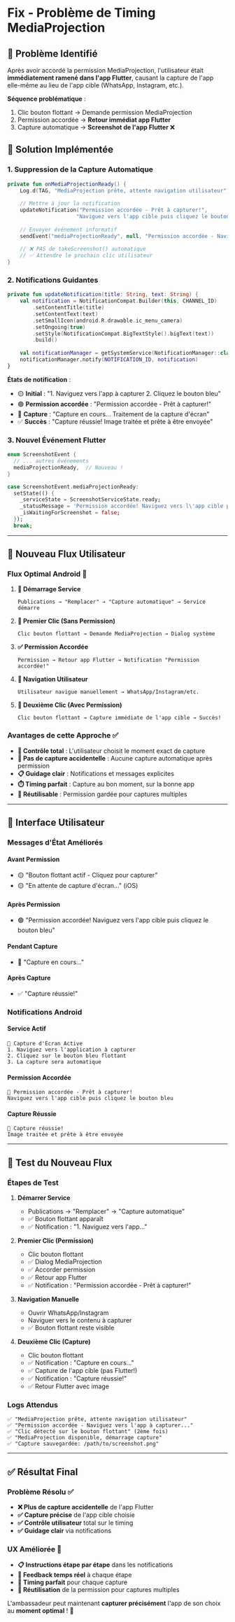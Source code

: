 # Fix - Problème de Timing MediaProjection

## 🐛 Problème Identifié

Après avoir accordé la permission MediaProjection, l'utilisateur était **immédiatement ramené dans l'app Flutter**, causant la capture de l'app elle-même au lieu de l'app cible (WhatsApp, Instagram, etc.).

**Séquence problématique** :
1. Clic bouton flottant → Demande permission MediaProjection
2. Permission accordée → **Retour immédiat app Flutter**
3. Capture automatique → **Screenshot de l'app Flutter** ❌

## 🔧 Solution Implémentée

### **1. Suppression de la Capture Automatique**
```kotlin
private fun onMediaProjectionReady() {
    Log.d(TAG, "MediaProjection prête, attente navigation utilisateur")
    
    // Mettre à jour la notification
    updateNotification("Permission accordée - Prêt à capturer!", 
                      "Naviguez vers l'app cible puis cliquez le bouton bleu")
    
    // Envoyer événement informatif
    sendEvent("mediaProjectionReady", null, "Permission accordée - Naviguez vers l'app à capturer puis cliquez le bouton bleu")
    
    // ❌ PAS de takeScreenshot() automatique
    // ✅ Attendre le prochain clic utilisateur
}
```

### **2. Notifications Guidantes**
```kotlin
private fun updateNotification(title: String, text: String) {
    val notification = NotificationCompat.Builder(this, CHANNEL_ID)
        .setContentTitle(title)
        .setContentText(text)
        .setSmallIcon(android.R.drawable.ic_menu_camera)
        .setOngoing(true)
        .setStyle(NotificationCompat.BigTextStyle().bigText(text))
        .build()
        
    val notificationManager = getSystemService(NotificationManager::class.java)
    notificationManager.notify(NOTIFICATION_ID, notification)
}
```

**États de notification** :
- 🟡 **Initial** : "1. Naviguez vers l'app à capturer 2. Cliquez le bouton bleu"
- 🟢 **Permission accordée** : "Permission accordée - Prêt à capturer!"
- 🔵 **Capture** : "Capture en cours... Traitement de la capture d'écran"
- ✅ **Succès** : "Capture réussie! Image traitée et prête à être envoyée"

### **3. Nouvel Événement Flutter**
```dart
enum ScreenshotEvent {
  // ... autres événements
  mediaProjectionReady,  // Nouveau !
}
```

```dart
case ScreenshotEvent.mediaProjectionReady:
  setState(() {
    _serviceState = ScreenshotServiceState.ready;
    _statusMessage = 'Permission accordée! Naviguez vers l\'app cible puis cliquez le bouton bleu';
    _isWaitingForScreenshot = false;
  });
  break;
```

---

## 🚀 Nouveau Flux Utilisateur

### **Flux Optimal Android** 🤖

1. **🎯 Démarrage Service**
   ```
   Publications → "Remplacer" → "Capture automatique" → Service démarre
   ```

2. **🔘 Premier Clic (Sans Permission)**
   ```
   Clic bouton flottant → Demande MediaProjection → Dialog système
   ```

3. **✅ Permission Accordée**
   ```
   Permission → Retour app Flutter → Notification "Permission accordée!"
   ```

4. **📱 Navigation Utilisateur**
   ```
   Utilisateur navigue manuellement → WhatsApp/Instagram/etc.
   ```

5. **📸 Deuxième Clic (Avec Permission)**
   ```
   Clic bouton flottant → Capture immédiate de l'app cible → Succès!
   ```

### **Avantages de cette Approche** ✅

- **🎯 Contrôle total** : L'utilisateur choisit le moment exact de capture
- **🚫 Pas de capture accidentelle** : Aucune capture automatique après permission
- **📋 Guidage clair** : Notifications et messages explicites
- **⏱️ Timing parfait** : Capture au bon moment, sur la bonne app
- **🔄 Réutilisable** : Permission gardée pour captures multiples

---

## 📱 Interface Utilisateur

### **Messages d'État Améliorés**

#### **Avant Permission**
- 🟡 "Bouton flottant actif - Cliquez pour capturer"
- 🟡 "En attente de capture d'écran..." (iOS)

#### **Après Permission**
- 🟢 "Permission accordée! Naviguez vers l'app cible puis cliquez le bouton bleu"

#### **Pendant Capture**
- 🔵 "Capture en cours..."

#### **Après Capture**
- ✅ "Capture réussie!"

### **Notifications Android**

#### **Service Actif**
```
🔔 Capture d'Écran Active
1. Naviguez vers l'application à capturer
2. Cliquez sur le bouton bleu flottant  
3. La capture sera automatique
```

#### **Permission Accordée**
```
🔔 Permission accordée - Prêt à capturer!
Naviguez vers l'app cible puis cliquez le bouton bleu
```

#### **Capture Réussie**
```
🔔 Capture réussie!
Image traitée et prête à être envoyée
```

---

## 🧪 Test du Nouveau Flux

### **Étapes de Test** 

1. **Démarrer Service**
   - Publications → "Remplacer" → "Capture automatique"
   - ✅ Bouton flottant apparaît
   - ✅ Notification : "1. Naviguez vers l'app..."

2. **Premier Clic (Permission)**
   - Clic bouton flottant
   - ✅ Dialog MediaProjection
   - ✅ Accorder permission
   - ✅ Retour app Flutter
   - ✅ Notification : "Permission accordée - Prêt à capturer!"

3. **Navigation Manuelle**
   - Ouvrir WhatsApp/Instagram
   - Naviguer vers le contenu à capturer
   - ✅ Bouton flottant reste visible

4. **Deuxième Clic (Capture)**
   - Clic bouton flottant
   - ✅ Notification : "Capture en cours..."
   - ✅ Capture de l'app cible (pas Flutter!)
   - ✅ Notification : "Capture réussie!"
   - ✅ Retour Flutter avec image

### **Logs Attendus**
```
✅ "MediaProjection prête, attente navigation utilisateur"
✅ "Permission accordée - Naviguez vers l'app à capturer..."
✅ "Clic détecté sur le bouton flottant" (2ème fois)
✅ "MediaProjection disponible, démarrage capture"
✅ "Capture sauvegardée: /path/to/screenshot.png"
```

---

## ✅ Résultat Final

### **Problème Résolu** ✅
- **❌ Plus de capture accidentelle** de l'app Flutter
- **✅ Capture précise** de l'app cible choisie
- **✅ Contrôle utilisateur** total sur le timing
- **✅ Guidage clair** via notifications

### **UX Améliorée** 🚀
- **📋 Instructions étape par étape** dans les notifications
- **🔔 Feedback temps réel** à chaque étape
- **🎯 Timing parfait** pour chaque capture
- **🔄 Réutilisation** de la permission pour captures multiples

L'ambassadeur peut maintenant **capturer précisément** l'app de son choix au **moment optimal** ! 🎉
